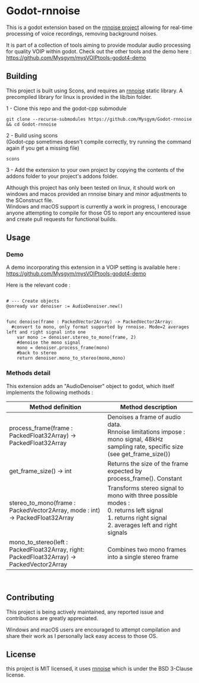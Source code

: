 # Godot-rnnoise

This is a godot extension based on the [rnnoise project](https://gitlab.xiph.org/xiph/rnnoise) allowing for real-time processing of voice recordings, removing background noises.  

It is part of a collection of tools aiming to provide modular audio processing for quality VOIP within godot.
Check out the other tools and the demo here : https://github.com/Mysgym/mysVOIPtools-godot4-demo

## Building

This project is built using Scons, and requires an [rnnoise](https://gitlab.xiph.org/xiph/rnnoise) static library. A precompiled library for linux is provided in the lib/bin folder.

  1 - Clone this repo and the godot-cpp submodule  
  ```
  git clone --recurse-submodules https://github.com/Mysgym/Godot-rnnoise && cd Godot-rnnoise
  ```

  2 - Build using scons  
  (Godot-cpp sometimes doesn't compile correctly, try running the command again if you get a missing file) 
  
  ```
  scons
  ```

  3 - Add the extension to your own project by copying the contents of the addons folder to your project's addons folder.  

Although this project has only been tested on linux, it should work on windows and macos provided an rnnoise binary and minor adjustments to the SConstruct file.  
Windows and macOS support is currently a work in progress, I encourage anyone attempting to compile for those OS to report any encountered issue and create pull requests for functional builds.

## Usage

### Demo

A demo incorporating this extension in a VOIP setting is available here : https://github.com/Mysgym/mysVOIPtools-godot4-demo

Here is the relevant code :

```gdscript

# --- Create objects
@onready var denoiser := AudioDenoiser.new()


func denoise(frame : PackedVector2Array) -> PackedVector2Array:
  #convert to mono, only format supported by rnnoise. Mode=2 averages left and right signal into one
	var mono := denoiser.stereo_to_mono(frame, 2)
	#denoise the mono signal
	mono = denoiser.process_frame(mono)
	#back to stereo
	return denoiser.mono_to_stereo(mono,mono)
```

### Methods detail
This extension adds an "AudioDenoiser" object to godot, which itself implements the following methods :

| Method definition | Method description |
| ------------------|--------------------|
| process_frame(frame : PackedFloat32Array) -> PackedFloat32Array | Denoises a frame of audio data.<br>Rnnoise limitations impose : mono signal, 48kHz sampling rate, specific size (see get_frame_size()) |
| get_frame_size() -> int | Returns the size of the frame expected by process_frame(). Constant |
| stereo_to_mono(frame : PackedVector2Array, mode : int) -> PackedFloat32Array | Transforms stereo signal to mono with three possible modes : <br> 0. returns left signal <br> 1. returns right signal <br> 2. averages left and right signals|
| mono_to_stereo(left : PackedFloat32Array, right: PackedFloat32Array) -> PackedVector2Array | Combines two mono frames into a single stereo frame|  
<br>  

## Contributing

This project is being actively maintained, any reported issue and contributions are greatly appreciated.

Windows and macOS users are encouraged to attempt compilation and share their work as I personally lack easy access to those OS.  

## License

this project is MIT licensed, it uses [rnnoise](https://gitlab.xiph.org/xiph/rnnoise) which is under the BSD 3-Clause license.
